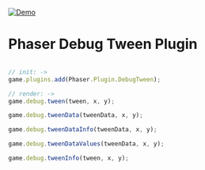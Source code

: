 [![Demo](https://samme.github.io/phaser-plugin-debug-tween/screenshot.png)](https://samme.github.io/phaser-plugin-debug-tween/)

Phaser Debug Tween Plugin
=========================

```javascript

// init: ->
game.plugins.add(Phaser.Plugin.DebugTween);

// render: ->
game.debug.tween(tween, x, y);

game.debug.tweenData(tweenData, x, y);

game.debug.tweenDataInfo(tweenData, x, y);

game.debug.tweenDataValues(tweenData, x, y);

game.debug.tweenInfo(tween, x, y);
```

